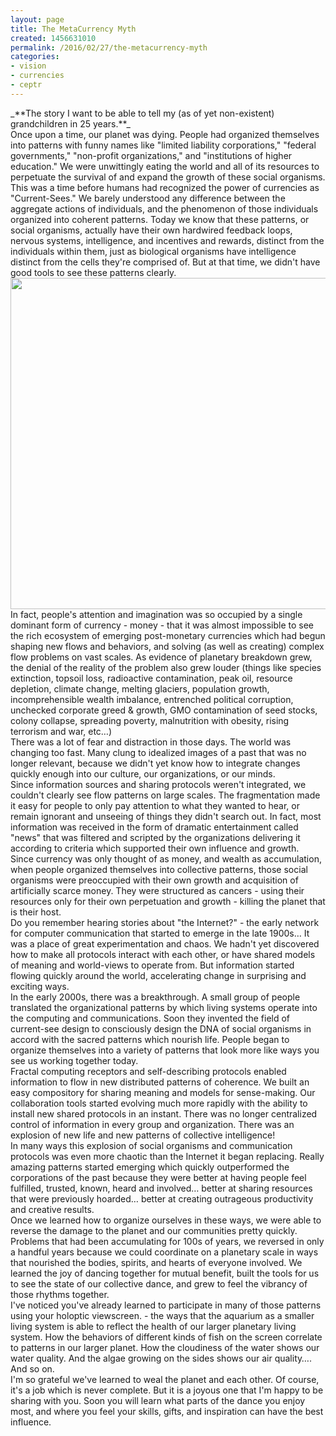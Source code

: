 ```yaml
---
layout: page
title: The MetaCurrency Myth
created: 1456631010
permalink: /2016/02/27/the-metacurrency-myth
categories:
- vision
- currencies
- ceptr
---
```

<div>_**The story I want to be able to tell my (as of yet non-existent) grandchildren in 25 years.**_</div><div> </div><div>Once upon a time, our planet was dying. People had organized themselves into patterns with funny names like "limited liability corporations," "federal governments," "non-profit organizations," and "institutions of higher education."  We were unwittingly eating the world and all of its resources to perpetuate the survival of and expand the growth of these social organisms.</div><div> </div><div>This was a time before humans had recognized the power of currencies as "Current-Sees." We barely understood any difference between the aggregate actions of individuals, and the phenomenon of those individuals organized into coherent patterns. Today we know that these patterns, or social organisms, actually have their own hardwired feedback loops, nervous systems, intelligence, and incentives and rewards, distinct from the individuals within them, just as biological organisms have intelligence distinct from the cells they're comprised of. But at that time, we didn't have good tools to see these patterns clearly.</div><div> </div><div><img alt="" src="https://cdn-images-1.medium.com/max/1000/1*Q1noTEuZfD-wHDvF5miQ8g.jpeg" style="height: 530px; width: 750px;"></div>
<!--break-->
<div> </div><div>In fact, people's attention and imagination was so occupied by a single dominant form of currency - money - that it was almost impossible to see the rich ecosystem of emerging post-monetary currencies which had begun shaping new flows and behaviors, and solving (as well as creating) complex flow problems on vast scales. As evidence of planetary breakdown grew, the denial of the reality of the problem also grew louder (things like species extinction, topsoil loss, radioactive contamination, peak oil, resource depletion, climate change, melting glaciers, population growth, incomprehensible wealth imbalance, entrenched political corruption, unchecked corporate greed &amp; growth, GMO contamination of seed stocks, colony collapse, spreading poverty, malnutrition with obesity, rising terrorism and war, etc…) </div><div> </div><div>There was a lot of fear and distraction in those days.  The world was changing too fast. Many clung to idealized images of a past that was no longer relevant, because we didn't yet know how to integrate changes quickly enough into our culture, our organizations, or our minds.  </div><div> </div><div>Since information sources and sharing protocols weren't integrated, we couldn't clearly see flow patterns on  large scales. The fragmentation made it easy for people to only pay attention to what they wanted to hear, or remain ignorant and unseeing of things they didn't search out. In fact, most information was received in the form of dramatic entertainment called "news" that was filtered and scripted by the organizations delivering it according to criteria which supported their own influence and growth.</div><div> </div><div>Since currency was only thought of as money, and wealth as accumulation, when people organized themselves into collective patterns, those social organisms were preoccupied with their own growth and acquisition of artificially scarce money. They were structured as cancers - using their resources only for their own perpetuation and growth - killing the planet that is their host.</div><div> </div><div>Do you remember hearing stories about "the Internet?" - the early network for computer communication that started to emerge in the late 1900s… It was a place of great experimentation and chaos. We hadn't yet discovered how to make all protocols interact with each other, or have shared models of meaning and world-views to operate from. But information started flowing quickly around the world, accelerating change in surprising and exciting ways.</div><div> </div><div>In the early 2000s, there was a breakthrough. A small group of people translated the organizational patterns by which living systems operate into the computing and communications. Soon they invented the field of current-see design to consciously design the DNA of social organisms in accord with the sacred patterns which nourish life. People began to organize themselves into a variety of patterns that look more like ways you see us working together today. </div><div> </div><div>Fractal computing receptors and self-describing protocols enabled information to flow in new distributed patterns of coherence. We built an easy compository for sharing meaning and models for sense-making. Our collaboration tools started evolving much more rapidly with the ability to install new shared protocols in an instant.  There was no longer centralized control of information in every group and organization. There was an explosion of new life and new patterns of collective intelligence!</div><div> </div><div>In many ways this explosion of social organisms and communication protocols was even more chaotic than the Internet it began replacing. Really amazing patterns started emerging which quickly outperformed the corporations of the past because they were better at having people feel fulfilled, trusted, known, heard and involved… better at sharing resources that were previously hoarded… better at creating outrageous productivity and creative results. </div><div> </div><div>Once we learned how to organize ourselves in these ways, we were able to reverse the damage to the planet and our communities pretty quickly. Problems that had been accumulating for 100s of years, we reversed in only a handful years because we could coordinate on a planetary scale in ways that nourished the bodies, spirits, and hearts of everyone involved.  We learned the joy of dancing together for mutual benefit, built the tools for us to see the state of our collective dance, and grew to feel the vibrancy of those rhythms together.</div><div> </div><div>I've noticed you've already learned to participate in many of those patterns using your holoptic viewscreen.  - the ways that the aquarium as a smaller living system is able to reflect the health of our larger planetary living system. How the behaviors of different kinds of fish on the screen correlate to patterns in our larger planet. How the cloudiness of the water shows our water quality.  And the algae growing on the sides shows our air quality…. And so on.</div><div> </div><div>I'm so grateful we've learned to weal the planet and each other.  Of course, it's a job which is never complete. But it is a joyous one that I'm happy to be sharing with you. Soon you will learn what parts of the dance you enjoy most, and where you feel your skills, gifts, and inspiration can have the best influence. </div><div> </div>
